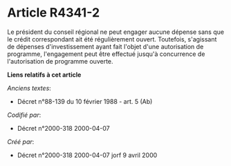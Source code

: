 # Article R4341-2

Le président du conseil régional ne peut engager aucune dépense sans que le crédit correspondant ait été régulièrement
ouvert. Toutefois, s'agissant de dépenses d'investissement ayant fait l'objet d'une autorisation de programme, l'engagement
peut être effectué jusqu'à concurrence de l'autorisation de programme ouverte.

**Liens relatifs à cet article**

_Anciens textes_:

  - Décret n°88-139 du 10 février 1988 - art. 5 (Ab)

_Codifié par_:

  - Décret n°2000-318 2000-04-07

_Créé par_:

  - Décret n°2000-318 2000-04-07 jorf 9 avril 2000
